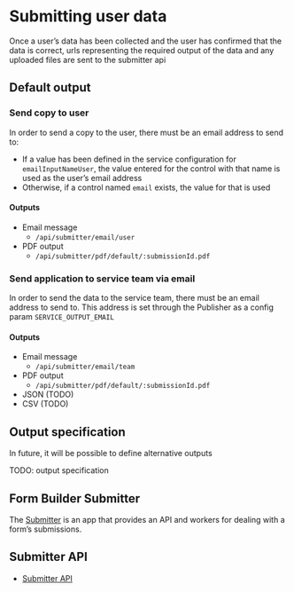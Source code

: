 # Submitting user data

Once a user’s data has been collected and the user has confirmed that the data is correct, urls representing the required output of the data and any uploaded files are sent to the submitter api


## Default output

### Send copy to user

In order to send a copy to the user, there must be an email address to send to:

- If a value has been defined in the service configuration for `emailInputNameUser`, the value entered for the control with that name is used as the user’s email address
- Otherwise, if a control named `email` exists, the value for that is used

#### Outputs
- Email message
  - `/api/submitter/email/user`
- PDF output
  - `/api/submitter/pdf/default/:submissionId.pdf`

### Send application to service team via email

In order to send the data to the service team, there must be an email address to send to. This address is set through the Publisher as a config param `SERVICE_OUTPUT_EMAIL`

#### Outputs
- Email message
  - `/api/submitter/email/team`
- PDF output
  - `/api/submitter/pdf/default/:submissionId.pdf`
- JSON (TODO)
- CSV (TODO)


## Output specification

In future, it will be possible to define alternative outputs

TODO: output specification


## Form Builder Submitter

The [Submitter](https://github.com/ministryofjustice/fb-submitter) is an app that provides an API and workers for dealing with a form’s submissions.


## Submitter API

- [Submitter API](submitter--api.md)

